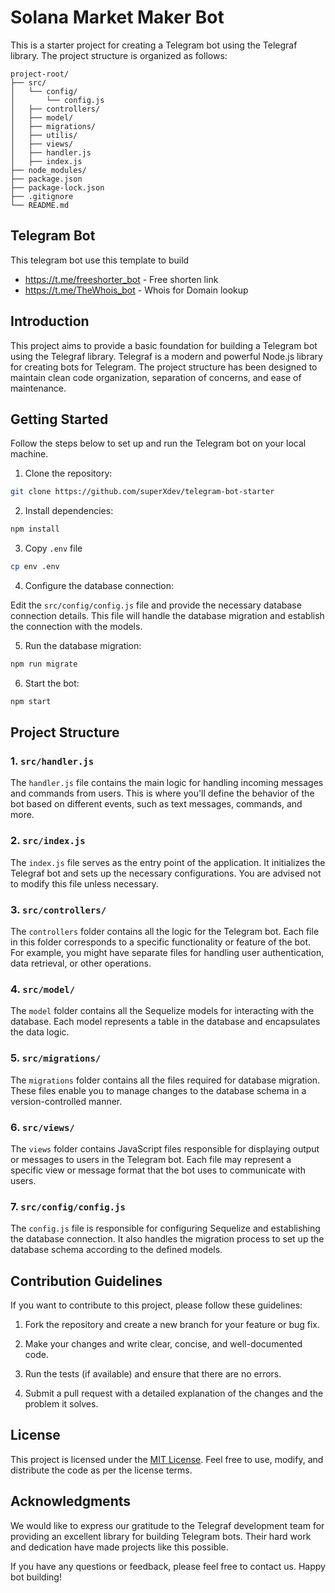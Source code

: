 # Solana Market Maker Bot

This is a starter project for creating a Telegram bot using the Telegraf library. The project structure is organized as follows:

```
project-root/
├── src/
│   └── config/
│       └── config.js
│   ├── controllers/
│   ├── model/
│   ├── migrations/
│   ├── utilis/
│   ├── views/
│   ├── handler.js
│   ├── index.js
├── node_modules/
├── package.json
├── package-lock.json
├── .gitignore
└── README.md
```

## Telegram Bot
This telegram bot use this template to build

- https://t.me/freeshorter_bot - Free shorten link
- https://t.me/TheWhois_bot - Whois for Domain lookup

## Introduction

This project aims to provide a basic foundation for building a Telegram bot using the Telegraf library. Telegraf is a modern and powerful Node.js library for creating bots for Telegram. The project structure has been designed to maintain clean code organization, separation of concerns, and ease of maintenance.

## Getting Started

Follow the steps below to set up and run the Telegram bot on your local machine.

1. Clone the repository:

```bash
git clone https://github.com/superXdev/telegram-bot-starter
```

2. Install dependencies:

```bash
npm install
```

3. Copy `.env` file
```bash
cp env .env
```

4. Configure the database connection:

Edit the `src/config/config.js` file and provide the necessary database connection details. This file will handle the database migration and establish the connection with the models.

5. Run the database migration:

```bash
npm run migrate
```

6. Start the bot:

```bash
npm start
```

## Project Structure

### 1. `src/handler.js`

The `handler.js` file contains the main logic for handling incoming messages and commands from users. This is where you'll define the behavior of the bot based on different events, such as text messages, commands, and more.

### 2. `src/index.js`

The `index.js` file serves as the entry point of the application. It initializes the Telegraf bot and sets up the necessary configurations. You are advised not to modify this file unless necessary.

### 3. `src/controllers/`

The `controllers` folder contains all the logic for the Telegram bot. Each file in this folder corresponds to a specific functionality or feature of the bot. For example, you might have separate files for handling user authentication, data retrieval, or other operations.

### 4. `src/model/`

The `model` folder contains all the Sequelize models for interacting with the database. Each model represents a table in the database and encapsulates the data logic.

### 5. `src/migrations/`

The `migrations` folder contains all the files required for database migration. These files enable you to manage changes to the database schema in a version-controlled manner.

### 6. `src/views/`

The `views` folder contains JavaScript files responsible for displaying output or messages to users in the Telegram bot. Each file may represent a specific view or message format that the bot uses to communicate with users.

### 7. `src/config/config.js`

The `config.js` file is responsible for configuring Sequelize and establishing the database connection. It also handles the migration process to set up the database schema according to the defined models.

## Contribution Guidelines

If you want to contribute to this project, please follow these guidelines:

1. Fork the repository and create a new branch for your feature or bug fix.

2. Make your changes and write clear, concise, and well-documented code.

3. Run the tests (if available) and ensure that there are no errors.

4. Submit a pull request with a detailed explanation of the changes and the problem it solves.

## License

This project is licensed under the [MIT License](LICENSE). Feel free to use, modify, and distribute the code as per the license terms.

## Acknowledgments

We would like to express our gratitude to the Telegraf development team for providing an excellent library for building Telegram bots. Their hard work and dedication have made projects like this possible.

If you have any questions or feedback, please feel free to contact us. Happy bot building!